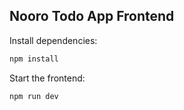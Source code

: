 ## Nooro Todo App Frontend

Install dependencies:

```bash
npm install
```

Start the frontend:

```bash
npm run dev
```
